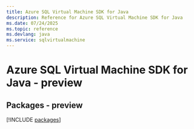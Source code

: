 ```yaml
---
title: Azure SQL Virtual Machine SDK for Java
description: Reference for Azure SQL Virtual Machine SDK for Java
ms.date: 07/24/2025
ms.topic: reference
ms.devlang: java
ms.service: sqlvirtualmachine
---
```

# Azure SQL Virtual Machine SDK for Java - preview
## Packages - preview
[!INCLUDE [packages](sql-virtual-machine-index.md)]